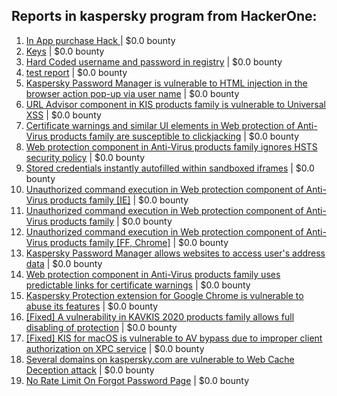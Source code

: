 ## Reports in kaspersky program from HackerOne:
1. [In App purchase Hack ](https://hackerone.com/reports/218287) | $0.0 bounty
2. [Keys](https://hackerone.com/reports/269831) | $0.0 bounty
3. [Hard Coded username and password in registry](https://hackerone.com/reports/291200) | $0.0 bounty
4. [test report](https://hackerone.com/reports/395531) | $0.0 bounty
5. [Kaspersky Password Manager is vulnerable to HTML injection in the browser action pop-up via user name](https://hackerone.com/reports/435618) | $0.0 bounty
6. [URL Advisor component in KIS products family is vulnerable to Universal XSS](https://hackerone.com/reports/463915) | $0.0 bounty
7. [Certificate warnings and similar UI elements in Web protection of Anti-Virus products family are susceptible to clickjacking](https://hackerone.com/reports/463695) | $0.0 bounty
8. [Web protection component in Anti-Virus products family ignores HSTS security policy](https://hackerone.com/reports/461780) | $0.0 bounty
9. [Stored credentials instantly autofilled within sandboxed iframes](https://hackerone.com/reports/650085) | $0.0 bounty
10. [Unauthorized command execution in Web protection component of Anti-Virus products family [IE]](https://hackerone.com/reports/470547) | $0.0 bounty
11. [Unauthorized command execution in Web protection component of Anti-Virus products family](https://hackerone.com/reports/470544) | $0.0 bounty
12. [Unauthorized command execution in Web protection component of Anti-Virus products family [FF, Chrome]](https://hackerone.com/reports/470553) | $0.0 bounty
13. [Kaspersky Password Manager allows websites to access user's address data](https://hackerone.com/reports/430854) | $0.0 bounty
14. [Web protection component in Anti-Virus products family uses predictable links for certificate warnings](https://hackerone.com/reports/469372) | $0.0 bounty
15. [Kaspersky Protection extension for Google Chrome is vulnerable to abuse its features](https://hackerone.com/reports/470519) | $0.0 bounty
16. [[Fixed] A vulnerability in KAVKIS 2020 products family allows full disabling of protection](https://hackerone.com/reports/870615) | $0.0 bounty
17. [[Fixed] KIS for macOS is vulnerable to AV bypass due to improper client authorization on XPC service](https://hackerone.com/reports/980876) | $0.0 bounty
18. [Several domains on kaspersky.com are vulnerable to Web Cache Deception attack](https://hackerone.com/reports/1185028) | $0.0 bounty
19. [No Rate Limit On Forgot Password Page](https://hackerone.com/reports/1195618) | $0.0 bounty